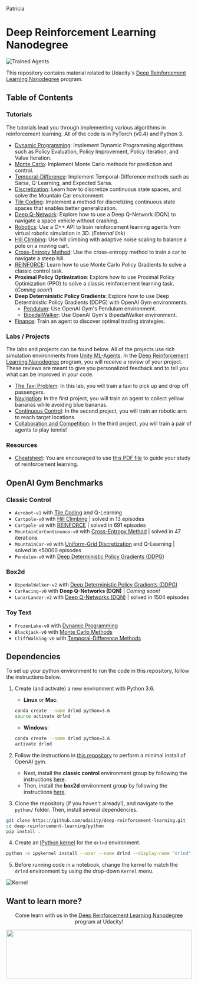 Patricia

[//]: # (Image References)

[image1]: https://user-images.githubusercontent.com/10624937/42135602-b0335606-7d12-11e8-8689-dd1cf9fa11a9.gif "Trained Agents"
[image2]: https://user-images.githubusercontent.com/10624937/42386929-76f671f0-8106-11e8-9376-f17da2ae852e.png "Kernel"

# Deep Reinforcement Learning Nanodegree

![Trained Agents][image1]

This repository contains material related to Udacity's [Deep Reinforcement Learning Nanodegree](https://www.udacity.com/course/deep-reinforcement-learning-nanodegree--nd893) program.  

## Table of Contents

### Tutorials

The tutorials lead you through implementing various algorithms in reinforcement learning.  All of the code is in PyTorch (v0.4) and Python 3.

* [Dynamic Programming](https://github.com/udacity/deep-reinforcement-learning/tree/master/dynamic-programming): Implement Dynamic Programming algorithms such as Policy Evaluation, Policy Improvement, Policy Iteration, and Value Iteration. 
* [Monte Carlo](https://github.com/udacity/deep-reinforcement-learning/tree/master/monte-carlo): Implement Monte Carlo methods for prediction and control. 
* [Temporal-Difference](https://github.com/udacity/deep-reinforcement-learning/tree/master/temporal-difference): Implement Temporal-Difference methods such as Sarsa, Q-Learning, and Expected Sarsa. 
* [Discretization](https://github.com/udacity/deep-reinforcement-learning/tree/master/discretization): Learn how to discretize continuous state spaces, and solve the Mountain Car environment.
* [Tile Coding](https://github.com/udacity/deep-reinforcement-learning/tree/master/tile-coding): Implement a method for discretizing continuous state spaces that enables better generalization.
* [Deep Q-Network](https://github.com/udacity/deep-reinforcement-learning/tree/master/dqn): Explore how to use a Deep Q-Network (DQN) to navigate a space vehicle without crashing.
* [Robotics](https://github.com/dusty-nv/jetson-reinforcement): Use a C++ API to train reinforcement learning agents from virtual robotic simulation in 3D. (_External link_)
* [Hill Climbing](https://github.com/udacity/deep-reinforcement-learning/tree/master/hill-climbing): Use hill climbing with adaptive noise scaling to balance a pole on a moving cart.
* [Cross-Entropy Method](https://github.com/udacity/deep-reinforcement-learning/tree/master/cross-entropy): Use the cross-entropy method to train a car to navigate a steep hill.
* [REINFORCE](https://github.com/udacity/deep-reinforcement-learning/tree/master/reinforce): Learn how to use Monte Carlo Policy Gradients to solve a classic control task.
* **Proximal Policy Optimization**: Explore how to use Proximal Policy Optimization (PPO) to solve a classic reinforcement learning task. (_Coming soon!_)
* **Deep Deterministic Policy Gradients**: Explore how to use Deep Deterministic Policy Gradients (DDPG) with OpenAI Gym environments.
  * [Pendulum](https://github.com/udacity/deep-reinforcement-learning/tree/master/ddpg-pendulum): Use OpenAI Gym's Pendulum environment.
  * [BipedalWalker](https://github.com/udacity/deep-reinforcement-learning/tree/master/ddpg-bipedal): Use OpenAI Gym's BipedalWalker environment.
* [Finance](https://github.com/udacity/deep-reinforcement-learning/tree/master/finance): Train an agent to discover optimal trading strategies.

### Labs / Projects

The labs and projects can be found below.  All of the projects use rich simulation environments from [Unity ML-Agents](https://github.com/Unity-Technologies/ml-agents). In the [Deep Reinforcement Learning Nanodegree](https://www.udacity.com/course/deep-reinforcement-learning-nanodegree--nd893) program, you will receive a review of your project.  These reviews are meant to give you personalized feedback and to tell you what can be improved in your code.

* [The Taxi Problem](https://github.com/udacity/deep-reinforcement-learning/tree/master/lab-taxi): In this lab, you will train a taxi to pick up and drop off passengers.
* [Navigation](https://github.com/udacity/deep-reinforcement-learning/tree/master/p1_navigation): In the first project, you will train an agent to collect yellow bananas while avoiding blue bananas.
* [Continuous Control](https://github.com/udacity/deep-reinforcement-learning/tree/master/p2_continuous-control): In the second project, you will train an robotic arm to reach target locations.
* [Collaboration and Competition](https://github.com/udacity/deep-reinforcement-learning/tree/master/p3_collab-compet): In the third project, you will train a pair of agents to play tennis! 

### Resources

* [Cheatsheet](https://github.com/udacity/deep-reinforcement-learning/blob/master/cheatsheet): You are encouraged to use [this PDF file](https://github.com/udacity/deep-reinforcement-learning/blob/master/cheatsheet/cheatsheet.pdf) to guide your study of reinforcement learning. 

## OpenAI Gym Benchmarks

### Classic Control
- `Acrobot-v1` with [Tile Coding](https://github.com/udacity/deep-reinforcement-learning/blob/master/tile-coding/Tile_Coding_Solution.ipynb) and Q-Learning  
- `Cartpole-v0` with [Hill Climbing](https://github.com/udacity/deep-reinforcement-learning/blob/master/hill-climbing/Hill_Climbing.ipynb) | solved in 13 episodes
- `Cartpole-v0` with [REINFORCE](https://github.com/udacity/deep-reinforcement-learning/blob/master/reinforce/REINFORCE.ipynb) | solved in 691 episodes 
- `MountainCarContinuous-v0` with [Cross-Entropy Method](https://github.com/udacity/deep-reinforcement-learning/blob/master/cross-entropy/CEM.ipynb) | solved in 47 iterations
- `MountainCar-v0` with [Uniform-Grid Discretization](https://github.com/udacity/deep-reinforcement-learning/blob/master/discretization/Discretization_Solution.ipynb) and Q-Learning | solved in <50000 episodes
- `Pendulum-v0` with [Deep Deterministic Policy Gradients (DDPG)](https://github.com/udacity/deep-reinforcement-learning/blob/master/ddpg-pendulum/DDPG.ipynb)

### Box2d
- `BipedalWalker-v2` with [Deep Deterministic Policy Gradients (DDPG)](https://github.com/udacity/deep-reinforcement-learning/blob/master/ddpg-bipedal/DDPG.ipynb)
- `CarRacing-v0` with **Deep Q-Networks (DQN)** | _Coming soon!_
- `LunarLander-v2` with [Deep Q-Networks (DQN)](https://github.com/udacity/deep-reinforcement-learning/blob/master/dqn/solution/Deep_Q_Network_Solution.ipynb) | solved in 1504 episodes

### Toy Text
- `FrozenLake-v0` with [Dynamic Programming](https://github.com/udacity/deep-reinforcement-learning/blob/master/dynamic-programming/Dynamic_Programming_Solution.ipynb)
- `Blackjack-v0` with [Monte Carlo Methods](https://github.com/udacity/deep-reinforcement-learning/blob/master/monte-carlo/Monte_Carlo_Solution.ipynb)
- `CliffWalking-v0` with [Temporal-Difference Methods](https://github.com/udacity/deep-reinforcement-learning/blob/master/temporal-difference/Temporal_Difference_Solution.ipynb)

## Dependencies

To set up your python environment to run the code in this repository, follow the instructions below.

1. Create (and activate) a new environment with Python 3.6.

	- __Linux__ or __Mac__: 
	```bash
	conda create --name drlnd python=3.6
	source activate drlnd
	```
	- __Windows__: 
	```bash
	conda create --name drlnd python=3.6 
	activate drlnd
	```
	
2. Follow the instructions in [this repository](https://github.com/openai/gym) to perform a minimal install of OpenAI gym.  
	- Next, install the **classic control** environment group by following the instructions [here](https://github.com/openai/gym#classic-control).
	- Then, install the **box2d** environment group by following the instructions [here](https://github.com/openai/gym#box2d).
	
3. Clone the repository (if you haven't already!), and navigate to the `python/` folder.  Then, install several dependencies.
```bash
git clone https://github.com/udacity/deep-reinforcement-learning.git
cd deep-reinforcement-learning/python
pip install .
```

4. Create an [IPython kernel](http://ipython.readthedocs.io/en/stable/install/kernel_install.html) for the `drlnd` environment.  
```bash
python -m ipykernel install --user --name drlnd --display-name "drlnd"
```

5. Before running code in a notebook, change the kernel to match the `drlnd` environment by using the drop-down `Kernel` menu. 

![Kernel][image2]

## Want to learn more?

<p align="center">Come learn with us in the <a href="https://www.udacity.com/course/deep-reinforcement-learning-nanodegree--nd893">Deep Reinforcement Learning Nanodegree</a> program at Udacity!</p>

<p align="center"><a href="https://www.udacity.com/course/deep-reinforcement-learning-nanodegree--nd893">
 <img width="503" height="133" src="https://user-images.githubusercontent.com/10624937/42135812-1829637e-7d16-11e8-9aa1-88056f23f51e.png"></a>
</p>
